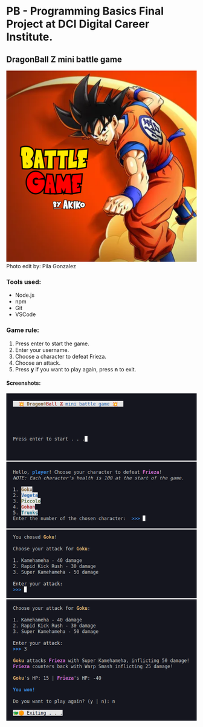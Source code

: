 # PB - Programming Basics Final Project at DCI Digital Career Institute.

## DragonBall Z mini battle game

![](images/battle-game.png) Photo edit by: Pila Gonzalez

### Tools used:
- Node.js
- npm
- Git
- VSCode

### Game rule:
1. Press enter to start the game.
2. Enter your username.
3. Choose a character to defeat Frieza.
4. Choose an attack.
5. Press **y** if you want to play again, press **n** to exit.

#### Screenshots:
![](images/Screenshot-battle-game1.png)
![](images/Screenshot-battle-game2.png)
![](images/Screenshot-battle-game3.png)
![](images/Screenshot-battle-game4.png)

